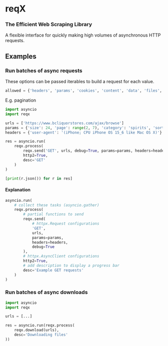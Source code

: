 # reqX

### The Efficient Web Scraping Library

A flexible interface for quickly making high volumes of asynchronous HTTP requests.

## Examples

### Run batches of async requests

These options can be passed iterables to build a request for each value.
```python
allowed = {'headers', 'params', 'cookies', 'content', 'data', 'files', 'json'}
```
E.g. pagination
```python
import asyncio
import reqx

urls = ['https://www.bcliquorstores.com/ajax/browse']
params = {'size': 24, 'page': range(2, 7), 'category': 'spirits', 'sort': 'featuredProducts:desc'}
headers = {'user-agent': '(iPhone; CPU iPhone OS 15_6 like Mac OS X)'}

res = asyncio.run(
    reqx.process(
        reqx.send('GET', urls, debug=True, params=params, headers=headers),
        http2=True,
        desc='GET'
    )
)

[print(r.json()) for r in res]
```

#### Explanation
```python
asyncio.run(
    # collect these tasks (asyncio.gather)
    reqx.process(
        # partial functions to send
        reqx.send(
            # httpx.Request configurations
            'GET',
            urls,
            params=params,
            headers=headers,
            debug=True
        ),
        # httpx.AsyncClient configurations
        http2=True,
        # add description to display a progress bar
        desc='Example GET requests'
    )
)
```

### Run batches of async downloads

```python
import asyncio
import reqx

urls = [...]

res = asyncio.run(reqx.process(
    reqx.download(urls),
    desc='Downloading files'
))
```

